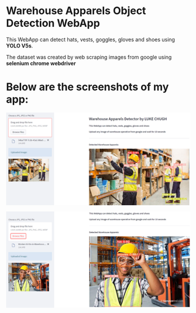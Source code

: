 # Warehouse Apparels Object Detection WebApp

This WebApp can detect hats, vests, goggles, gloves and shoes using **YOLO V5s**. 

The dataset was created by web scraping images from google using **selenium chrome webdriver**  

# Below are the screenshots of my app:

![Capture](https://github.com/luke-chugh/warehouse-apparels-detector-WebApp/blob/main/screenshots/1.png)

![Capture](https://github.com/luke-chugh/warehouse-apparels-detector-WebApp/blob/main/screenshots/2.png)
